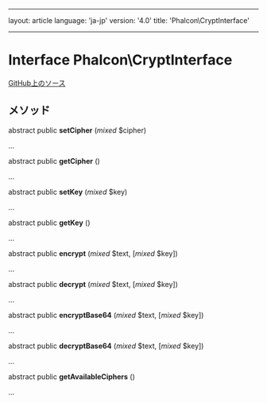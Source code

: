 * * *

layout: article language: 'ja-jp' version: '4.0' title: 'Phalcon\CryptInterface'

* * *

# Interface **Phalcon\CryptInterface**

<a href="https://github.com/phalcon/cphalcon/tree/v4.0.0/phalcon/cryptinterface.zep" class="btn btn-default btn-sm">GitHub上のソース</a>

## メソッド

abstract public **setCipher** (*mixed* $cipher)

...

abstract public **getCipher** ()

...

abstract public **setKey** (*mixed* $key)

...

abstract public **getKey** ()

...

abstract public **encrypt** (*mixed* $text, [*mixed* $key])

...

abstract public **decrypt** (*mixed* $text, [*mixed* $key])

...

abstract public **encryptBase64** (*mixed* $text, [*mixed* $key])

...

abstract public **decryptBase64** (*mixed* $text, [*mixed* $key])

...

abstract public **getAvailableCiphers** ()

...